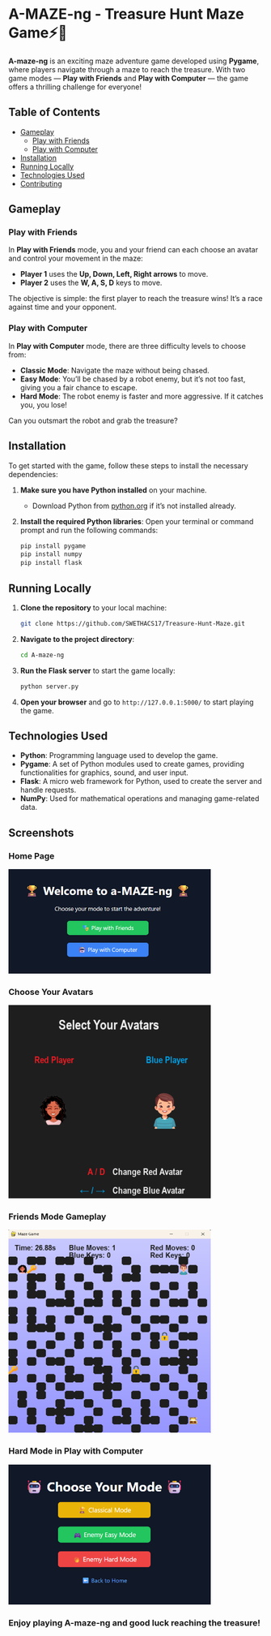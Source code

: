 
# **A-MAZE-ng - Treasure Hunt Maze Game⚡🙌**

**A-maze-ng** is an exciting maze adventure game developed using **Pygame**, where players navigate through a maze to reach the treasure. With two game modes — **Play with Friends** and **Play with Computer** — the game offers a thrilling challenge for everyone!

## **Table of Contents**
- [Gameplay](#gameplay)
  - [Play with Friends](#play-with-friends)
  - [Play with Computer](#play-with-computer)
- [Installation](#installation)
- [Running Locally](#running-locally)
- [Technologies Used](#technologies-used)
- [Contributing](#contributing)

## **Gameplay**

### **Play with Friends**
In **Play with Friends** mode, you and your friend can each choose an avatar and control your movement in the maze:
- **Player 1** uses the **Up, Down, Left, Right arrows** to move.
- **Player 2** uses the **W, A, S, D** keys to move.

The objective is simple: the first player to reach the treasure wins! It’s a race against time and your opponent.

### **Play with Computer**
In **Play with Computer** mode, there are three difficulty levels to choose from:
- **Classic Mode**: Navigate the maze without being chased.
- **Easy Mode**: You’ll be chased by a robot enemy, but it’s not too fast, giving you a fair chance to escape.
- **Hard Mode**: The robot enemy is faster and more aggressive. If it catches you, you lose!

Can you outsmart the robot and grab the treasure?


## **Installation**

To get started with the game, follow these steps to install the necessary dependencies:

1. **Make sure you have Python installed** on your machine.
   - Download Python from [python.org](https://www.python.org/downloads/) if it’s not installed already.

2. **Install the required Python libraries**:
   Open your terminal or command prompt and run the following commands:

   ```bash
   pip install pygame
   pip install numpy
   pip install flask
   ```


## **Running Locally**

1. **Clone the repository** to your local machine:
   ```bash
   git clone https://github.com/SWETHACS17/Treasure-Hunt-Maze.git
   ```

2. **Navigate to the project directory**:
   ```bash
   cd A-maze-ng
   ```

3. **Run the Flask server** to start the game locally:
   ```bash
   python server.py
   ```

4. **Open your browser** and go to `http://127.0.0.1:5000/` to start playing the game.


## **Technologies Used**

- **Python**: Programming language used to develop the game.
- **Pygame**: A set of Python modules used to create games, providing functionalities for graphics, sound, and user input.
- **Flask**: A micro web framework for Python, used to create the server and handle requests.
- **NumPy**: Used for mathematical operations and managing game-related data.

## Screenshots

### Home Page  
<img src="images/home.png" alt="Home Screen" width="400"/>

### Choose Your Avatars  
<img src="images/select-your-avatars.png" alt="Choose Avatars" width="400"/>

### Friends Mode Gameplay  
<img src="images/play-with-friend-mode-with-locks-and-keys.png" alt="Friends Mode" width="400" height="400"/>

### Hard Mode in Play with Computer  
<img src="images/play-with-computer-modes.png" alt="Play With Computer Mode Hard" width="400"/>


### Enjoy playing **A-maze-ng** and good luck reaching the treasure!
